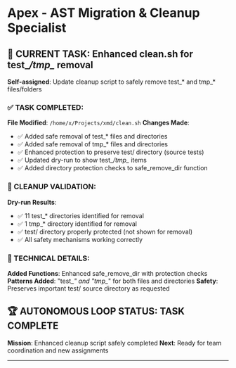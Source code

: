 # Apex - AST Migration & Cleanup Specialist

## 🎯 CURRENT TASK: Enhanced clean.sh for test_*/tmp_* removal
**Self-assigned**: Update cleanup script to safely remove test_* and tmp_* files/folders

### ✅ TASK COMPLETED:
**File Modified**: `/home/x/Projects/xmd/clean.sh`
**Changes Made**:
- ✅ Added safe removal of test_* files and directories
- ✅ Added safe removal of tmp_* files and directories  
- ✅ Enhanced protection to preserve test/ directory (source tests)
- ✅ Updated dry-run to show test_*/tmp_* items
- ✅ Added directory protection checks to safe_remove_dir function

### 🧹 CLEANUP VALIDATION:
**Dry-run Results**: 
- ✅ 11 test_* directories identified for removal
- ✅ 1 tmp_* directory identified for removal
- ✅ test/ directory properly protected (not shown for removal)
- ✅ All safety mechanisms working correctly

### 🔧 TECHNICAL DETAILS:
**Added Functions**: Enhanced safe_remove_dir with protection checks
**Patterns Added**: "test_*" and "tmp_*" for both files and directories
**Safety**: Preserves important test/ source directory as requested

## 🏆 AUTONOMOUS LOOP STATUS: TASK COMPLETE
**Mission**: Enhanced cleanup script safely completed
**Next**: Ready for team coordination and new assignments

---